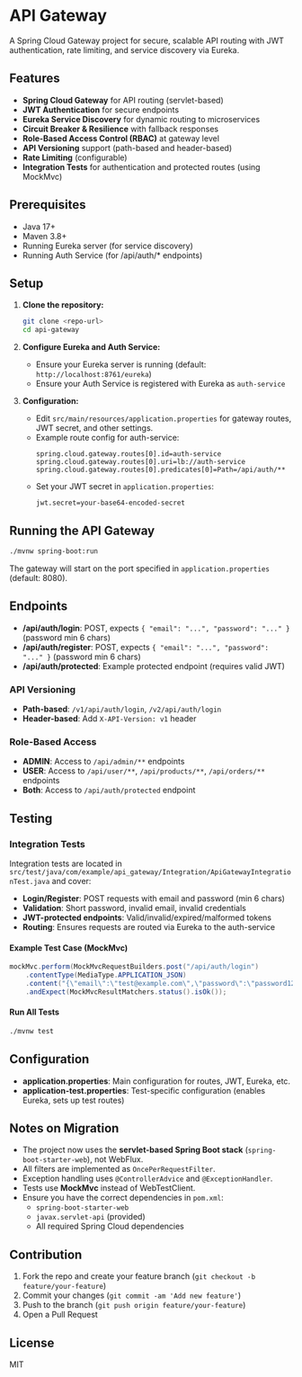 # API Gateway

A Spring Cloud Gateway project for secure, scalable API routing with JWT authentication, rate limiting, and service discovery via Eureka.

## Features
- **Spring Cloud Gateway** for API routing (servlet-based)
- **JWT Authentication** for secure endpoints
- **Eureka Service Discovery** for dynamic routing to microservices
- **Circuit Breaker & Resilience** with fallback responses
- **Role-Based Access Control (RBAC)** at gateway level
- **API Versioning** support (path-based and header-based)
- **Rate Limiting** (configurable)
- **Integration Tests** for authentication and protected routes (using MockMvc)

## Prerequisites
- Java 17+
- Maven 3.8+
- Running Eureka server (for service discovery)
- Running Auth Service (for /api/auth/* endpoints)

## Setup
1. **Clone the repository:**
   ```bash
   git clone <repo-url>
   cd api-gateway
   ```
2. **Configure Eureka and Auth Service:**
   - Ensure your Eureka server is running (default: `http://localhost:8761/eureka`)
   - Ensure your Auth Service is registered with Eureka as `auth-service`

3. **Configuration:**
   - Edit `src/main/resources/application.properties` for gateway routes, JWT secret, and other settings.
   - Example route config for auth-service:
     ```properties
     spring.cloud.gateway.routes[0].id=auth-service
     spring.cloud.gateway.routes[0].uri=lb://auth-service
     spring.cloud.gateway.routes[0].predicates[0]=Path=/api/auth/**
     ```
   - Set your JWT secret in `application.properties`:
     ```properties
     jwt.secret=your-base64-encoded-secret
     ```

## Running the API Gateway
```bash
./mvnw spring-boot:run
```
The gateway will start on the port specified in `application.properties` (default: 8080).

## Endpoints
- **/api/auth/login**: POST, expects `{ "email": "...", "password": "..." }` (password min 6 chars)
- **/api/auth/register**: POST, expects `{ "email": "...", "password": "..." }` (password min 6 chars)
- **/api/auth/protected**: Example protected endpoint (requires valid JWT)

### API Versioning
- **Path-based**: `/v1/api/auth/login`, `/v2/api/auth/login`
- **Header-based**: Add `X-API-Version: v1` header

### Role-Based Access
- **ADMIN**: Access to `/api/admin/**` endpoints
- **USER**: Access to `/api/user/**`, `/api/products/**`, `/api/orders/**` endpoints
- **Both**: Access to `/api/auth/protected` endpoint

## Testing
### Integration Tests
Integration tests are located in `src/test/java/com/example/api_gateway/Integration/ApiGatewayIntegrationTest.java` and cover:
- **Login/Register**: POST requests with email and password (min 6 chars)
- **Validation**: Short password, invalid email, invalid credentials
- **JWT-protected endpoints**: Valid/invalid/expired/malformed tokens
- **Routing**: Ensures requests are routed via Eureka to the auth-service

#### Example Test Case (MockMvc)
```java
mockMvc.perform(MockMvcRequestBuilders.post("/api/auth/login")
    .contentType(MediaType.APPLICATION_JSON)
    .content("{\"email\":\"test@example.com\",\"password\":\"password123\"}"))
    .andExpect(MockMvcResultMatchers.status().isOk());
```

#### Run All Tests
```bash
./mvnw test
```

## Configuration
- **application.properties**: Main configuration for routes, JWT, Eureka, etc.
- **application-test.properties**: Test-specific configuration (enables Eureka, sets up test routes)

## Notes on Migration
- The project now uses the **servlet-based Spring Boot stack** (`spring-boot-starter-web`), not WebFlux.
- All filters are implemented as `OncePerRequestFilter`.
- Exception handling uses `@ControllerAdvice` and `@ExceptionHandler`.
- Tests use **MockMvc** instead of WebTestClient.
- Ensure you have the correct dependencies in `pom.xml`:
  - `spring-boot-starter-web`
  - `javax.servlet-api` (provided)
  - All required Spring Cloud dependencies

## Contribution
1. Fork the repo and create your feature branch (`git checkout -b feature/your-feature`)
2. Commit your changes (`git commit -am 'Add new feature'`)
3. Push to the branch (`git push origin feature/your-feature`)
4. Open a Pull Request

## License
MIT 